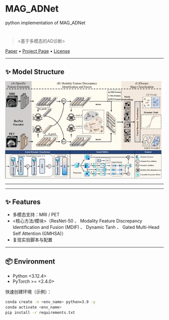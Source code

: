# MAG_ADNet
python implementation of MAG_ADNet
# <Project Name>  <!-- 例：MAG_ADNet -->

> <基于多模态的AD诊断>

[Paper](<link or "TBA">) • [Project Page](<optional>) • [License](#license)

---

## ✨ Model Structure

<p align="center">
  <img src="img/model.png" alt="Model Structure" width="600"/>
</p>

---

---

## ✨ Features
- 多模态支持：MRI / PET
- <核心方法/模块>（ResNet-50 、 Modality Feature Discrepancy Identification and Fusion (MDIF) 、 Dynamic Tanh 、 Gated Multi-Head Self Attention (GMHSA)）
- 复现实验脚本与配置

---

## 📦 Environment
- Python <3.12.4>
- PyTorch >= <2.4.0>

快速创建环境（示例）：
```bash
conda create -n <env_name> python=3.9 -y
conda activate <env_name>
pip install -r requirements.txt

